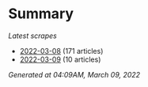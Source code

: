 # Summary
*Latest scrapes*
* [2022-03-08](https://github.com/nuuuwan/news_lk/blob/data/news_lk.2022-03-08.json) (171 articles)
* [2022-03-09](https://github.com/nuuuwan/news_lk/blob/data/news_lk.2022-03-09.json) (10 articles)

*Generated at 04:09AM, March 09, 2022*